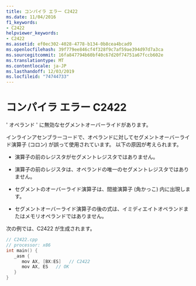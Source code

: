 ```yaml
---
title: コンパイラ エラー C2422
ms.date: 11/04/2016
f1_keywords:
- C2422
helpviewer_keywords:
- C2422
ms.assetid: ef0ec302-4028-4778-b134-0b8cea4bcad9
ms.openlocfilehash: 39f779ee846cf4f328f9c7af59ae394d97d7a3ca
ms.sourcegitcommit: 16fa847794b60bf40c67d20f74751a67fccb602e
ms.translationtype: MT
ms.contentlocale: ja-JP
ms.lasthandoff: 12/03/2019
ms.locfileid: "74744733"
---
```

# <a name="compiler-error-c2422"></a>コンパイラ エラー C2422

' オペランド ' に無効なセグメントオーバーライドがあります。

インラインアセンブラーコードで、オペランドに対してセグメントオーバーライド演算子 (コロン) が誤って使用されています。  以下の原因が考えられます。

- 演算子の前のレジスタがセグメントレジスタではありません。

- 演算子の前のレジスタは、オペランドの唯一のセグメントレジスタではありません。

- セグメントのオーバーライド演算子は、間接演算子 (角かっこ) 内に出現します。

- セグメントオーバーライド演算子の後の式は、イミディエイトオペランドまたはメモリオペランドではありません。

次の例では、C2422 が生成されます。

```cpp
// C2422.cpp
// processor: x86
int main() {
   _asm {
      mov AX, [BX:ES]   // C2422
      mov AX, ES   // OK
   }
}
```
